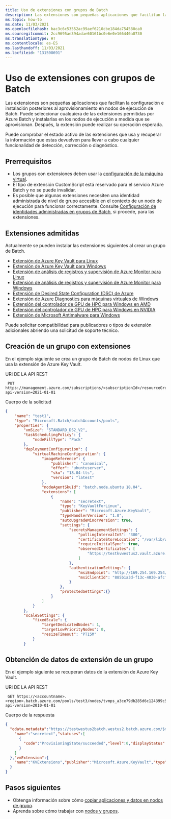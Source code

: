 ```yaml
---
title: Uso de extensiones con grupos de Batch
description: Las extensiones son pequeñas aplicaciones que facilitan la configuración e instalación posteriores al aprovisionamiento en nodos de ejecución de Batch.
ms.topic: how-to
ms.date: 11/03/2021
ms.openlocfilehash: bac3c6c53552ac99aef6210cbe184da754580ca0
ms.sourcegitcommit: 2cc9695ae394adae60161bc0e6e0e166440a0730
ms.translationtype: HT
ms.contentlocale: es-ES
ms.lasthandoff: 11/03/2021
ms.locfileid: "131508691"
---
```

# <a name="use-extensions-with-batch-pools"></a>Uso de extensiones con grupos de Batch

Las extensiones son pequeñas aplicaciones que facilitan la configuración e instalación posteriores al aprovisionamiento en nodos de ejecución de Batch. Puede seleccionar cualquiera de las extensiones permitidas por Azure Batch y instalarlas en los nodos de ejecución a medida que se aprovisionan. Después, la extensión puede realizar su operación esperada.

Puede comprobar el estado activo de las extensiones que usa y recuperar la información que estas devuelven para llevar a cabo cualquier funcionalidad de detección, corrección o diagnóstico.

## <a name="prerequisites"></a>Prerrequisitos

- Los grupos con extensiones deben usar la [configuración de la máquina virtual](nodes-and-pools.md#virtual-machine-configuration).
- El tipo de extensión CustomScript está reservado para el servicio Azure Batch y no se puede invalidar.
- Es posible que algunas extensiones necesiten una identidad administrada de nivel de grupo accesible en el contexto de un nodo de ejecución para funcionar correctamente. Consulte [Configuración de identidades administradas en grupos de Batch](managed-identity-pools.md), si procede, para las extensiones.

## <a name="supported-extensions"></a>Extensiones admitidas

Actualmente se pueden instalar las extensiones siguientes al crear un grupo de Batch.

- [Extensión de Azure Key Vault para Linux](../virtual-machines/extensions/key-vault-linux.md)
- [Extensión de Azure Key Vault para Windows](../virtual-machines/extensions/key-vault-windows.md)
- [Extensión de análisis de registros y supervisión de Azure Monitor para Linux](../virtual-machines/extensions/oms-linux.md)
- [Extensión de análisis de registros y supervisión de Azure Monitor para Windows](../virtual-machines/extensions/oms-windows.md)
- [Extensión de Desired State Configuration (DSC) de Azure](../virtual-machines/extensions/dsc-overview.md)
- [Extensión de Azure Diagnostics para máquinas virtuales de Windows](../virtual-machines/windows/extensions-diagnostics.md)
- [Extensión del controlador de GPU de HPC para Windows en AMD](../virtual-machines/extensions/hpccompute-amd-gpu-windows.md)
- [Extensión del controlador de GPU de HPC para Windows en NVIDIA](../virtual-machines/extensions/hpccompute-gpu-windows.md)
- [Extensión de Microsoft Antimalware para Windows](../virtual-machines/extensions/iaas-antimalware-windows.md)

Puede solicitar compatibilidad para publicadores o tipos de extensión adicionales abriendo una solicitud de soporte técnico.

## <a name="create-a-pool-with-extensions"></a>Creación de un grupo con extensiones

En el ejemplo siguiente se crea un grupo de Batch de nodos de Linux que usa la extensión de Azure Key Vault.

URI DE LA API REST

```http
 PUT https://management.azure.com/subscriptions/<subscriptionId>/resourceGroups/<resourceGroup>/providers/Microsoft.Batch/batchAccounts/<batchaccountName>/pools/<batchpoolName>?api-version=2021-01-01
```

Cuerpo de la solicitud

```json
{
    "name": "test1",
    "type": "Microsoft.Batch/batchAccounts/pools",
    "properties": {
        "vmSize": "STANDARD_DS2_V2",
        "taskSchedulingPolicy": {
            "nodeFillType": "Pack"
        },
        "deploymentConfiguration": {
            "virtualMachineConfiguration": {
                "imageReference": {
                    "publisher": "canonical",
                    "offer": "ubuntuserver",
                    "sku": "18.04-lts",
                    "version": "latest"
                },
                "nodeAgentSkuId": "batch.node.ubuntu 18.04",
                "extensions": [
                    {
                        "name": "secretext",
                        "type": "KeyVaultForLinux",
                        "publisher": "Microsoft.Azure.KeyVault",
                        "typeHandlerVersion": "1.0",
                        "autoUpgradeMinorVersion": true,
                        "settings": {
                            "secretsManagementSettings": {
                                "pollingIntervalInS": "300",
                                "certificateStoreLocation": "/var/lib/waagent/Microsoft.Azure.KeyVault",
                                "requireInitialSync": true,
                                "observedCertificates": [
                                    "https://testkvwestus2.vault.azure.net/secrets/authsecreat"
                                ]
                            },
                            "authenticationSettings": {
                                "msiEndpoint": "http://169.254.169.254/metadata/identity",
                                "msiClientId": "885b1a3d-f13c-4030-afcf-9f05044d78dc"
                            }
                        },
                        "protectedSettings":{}
                    }
                ]
            }
        },
        "scaleSettings": {
            "fixedScale": {
                "targetDedicatedNodes": 1,
                "targetLowPriorityNodes": 0,
                "resizeTimeout": "PT15M"
            }
        }
```

## <a name="get-extension-data-from-a-pool"></a>Obtención de datos de extensión de un grupo

En el ejemplo siguiente se recuperan datos de la extensión de Azure Key Vault.

URI DE LA API REST

```http
 GET https://<accountname>.<region>.batch.azure.com/pools/test3/nodes/tvmps_a3ce79db285d6c124399c5bd3f3cf308d652c89675d9f1f14bfc184476525278_d/extensions/secretext?api-version=2010-01-01
```

Cuerpo de la respuesta

```json
{
  "odata.metadata":"https://testwestus2batch.westus2.batch.azure.com/$metadata#extensions/@Element","instanceView":{
    "name":"secretext","statuses":[
      {
        "code":"ProvisioningState/succeeded","level":0,"displayStatus":"Provisioning succeeded","message":"Successfully started Key Vault extension service. 2021-02-08T19:49:39Z"
      }
    ]
  },"vmExtension":{
    "name":"KVExtensions","publisher":"Microsoft.Azure.KeyVault","type":"KeyVaultForLinux","typeHandlerVersion":"1.0","autoUpgradeMinorVersion":true,"settings":"{\r\n  \"secretsManagementSettings\": {\r\n    \"pollingIntervalInS\": \"300\",\r\n    \"certificateStoreLocation\": \"/var/lib/waagent/Microsoft.Azure.KeyVault\",\r\n    \"requireInitialSync\": true,\r\n    \"observedCertificates\": [\r\n      \"https://testkvwestus2.vault.azure.net/secrets/testumi\"\r\n    ]\r\n  },\r\n  \"authenticationSettings\": {\r\n    \"msiEndpoint\": \"http://169.254.169.254/metadata/identity\",\r\n    \"msiClientId\": \"885b1a3d-f13c-4030-afcf-922f05044d78dc\"\r\n  }\r\n}"
  }
}

```

## <a name="next-steps"></a>Pasos siguientes

- Obtenga información sobre cómo [copiar aplicaciones y datos en nodos de grupo](batch-applications-to-pool-nodes.md).
- Aprenda sobre cómo trabajar con [nodos y grupos](nodes-and-pools.md).
